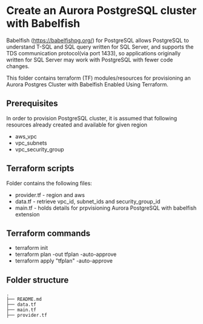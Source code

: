 # Create an Aurora PostgreSQL cluster with Babelfish
Babelfish (https://babelfishpg.org/) for PostgreSQL allows PostgreSQL to understand T-SQL and 
SQL query written for SQL Server, and supports the TDS communication protocol(via port 1433),
so applications originally written for SQL Server may work with PostgreSQL with fewer
code changes.

This folder contains terraform (TF) modules/resources for provisioning an Aurora Postgres
Cluster with Babelfish Enabled Using Terraform.

## Prerequisites
In order to provision PostgreSQL cluster, it is assumed that following resources already created
and available for given region
- aws_vpc
- vpc_subnets
- vpc_security_group

## Terraform scripts
Folder contains the following files:
- provider.tf - region and aws
- data.tf - retrieve vpc_id, subnet_ids and security_group_id
- main.tf - holds details for prpvisioning Aurora PostgreSQL with babelfish extension

## Terraform commands
- terraform init
- terraform plan -out tfplan -auto-approve
- terraform apply "tfplan" -auto-approve

## Folder structure
```
.
├── README.md
├── data.tf
├── main.tf
├── provider.tf
```
